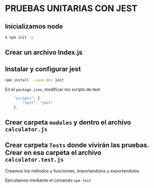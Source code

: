 # PRUEBAS UNITARIAS CON JEST

## Inicializamos node
```sh
$ npm init -y
```
## Crear un archivo Index.js
## Instalar y configurar jest
```sh
npm install --save-dev jest
```

En el `package.json`, modificar los scripts de test
```javascript
    "scripts": {
        "test": "jest"
    },
```

## Crear carpeta `modules` y dentro el archivo `calculator.js`
## Crear carpeta `Tests` donde vivirán las pruebas. Crear en esa carpeta el archivo `calculator.test.js`
 Creamos los métodos y funciomes, importandolos y exportandolos
 
 Ejecutamos mediante el comando 
 `npm test`